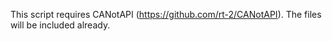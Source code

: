 This script requires CANotAPI (https://github.com/rt-2/CANotAPI).
The files will be included already.
